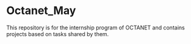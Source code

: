 # Octanet_May
This repository is for the internship program of OCTANET and contains projects based on tasks shared by them.
